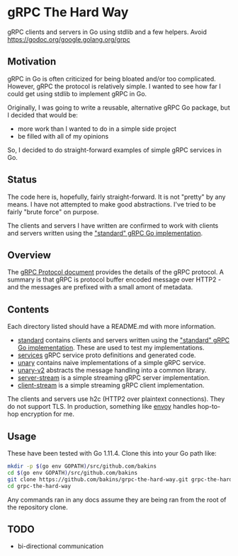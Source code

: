 # gRPC The Hard Way

gRPC clients and servers in Go using stdlib and a few helpers. Avoid https://godoc.org/google.golang.org/grpc

## Motivation

gRPC in Go is often criticized for being bloated and/or too complicated.
However, gRPC the protocol is relatively simple.  I wanted to see
how far I could get using stdlib to implement gRPC in Go.

Originally, I was going to write a reusable, alternative gRPC Go package,
but I decided that would be:
* more work than I wanted to do in a simple side project
* be filled with all of my opinions

So, I decided to do straight-forward examples of simple gRPC services in Go.

## Status

The code here is, hopefully, fairly straight-forward.  It is not "pretty" by any means. I have not attempted to make good abstractions. I've tried
to be fairly "brute force" on purpose.

The clients and servers I have written are confirmed to work with clients and
servers written using the ["standard" gRPC Go implementation](https://godoc.org/google.golang.org/grpc).

## Overview

The [gRPC Protocol document](https://github.com/grpc/grpc/blob/master/doc/PROTOCOL-HTTP2.md) provides the details of the gRPC protocol.  A summary is that gRPC is protocol buffer encoded message over HTTP2 - and the messages are prefixed with a small amont of metadata.

## Contents

Each directory listed should have a README.md with more information.

* [standard](./standard) contains clients and servers written using the ["standard" gRPC Go implementation](https://godoc.org/google.golang.org/grpc). These are used to test my implementations.
* [services](./services) gRPC service proto definitions and generated code.
* [unary](./unary) contains naive implementations of a simple gRPC service.
* [unary-v2](./unary-v2) abstracts the message handling into a common library.
* [server-stream](./server-stream) is a simple streaming gRPC server implementation.
* [client-stream](./client-stream) is a simple streaming gRPC client implementation.

The clients and servers use h2c (HTTP2 over plaintext connections). They do not support TLS.  In production, something like [envoy](https://www.envoyproxy.io) handles hop-to-hop encryption for me.

## Usage

These have been tested with Go 1.11.4.  Clone this into your Go path like:

```bash
mkdir -p $(go env GOPATH)/src/github.com/bakins
cd $(go env GOPATH)/src/github.com/bakins
git clone https://github.com/bakins/grpc-the-hard-way.git grpc-the-hard-way
cd grpc-the-hard-way
```

Any commands ran in any docs assume they are being ran from the root of the
repository clone.

## TODO

* bi-directional communication

